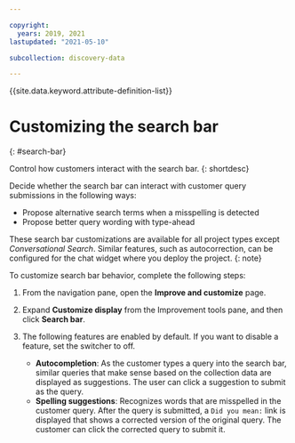 ```yaml
---

copyright:
  years: 2019, 2021
lastupdated: "2021-05-10"

subcollection: discovery-data

---
```


{{site.data.keyword.attribute-definition-list}}

# Customizing the search bar
{: #search-bar}

Control how customers interact with the search bar.
{: shortdesc}

Decide whether the search bar can interact with customer query submissions in the following ways:

- Propose alternative search terms when a misspelling is detected
- Propose better query wording with type-ahead

These search bar customizations are available for all project types except *Conversational Search*. Similar features, such as autocorrection, can be configured for the chat widget where you deploy the project.
{: note}

To customize search bar behavior, complete the following steps:

1.  From the navigation pane, open the **Improve and customize** page.
1.  Expand **Customize display** from the Improvement tools pane, and then click **Search bar**.
1.  The following features are enabled by default. If you want to disable a feature, set the switcher to off.

    - **Autocompletion**: As the customer types a query into the search bar, similar queries that make sense based on the collection data are displayed as suggestions. The user can click a suggestion to submit as the query.
    - **Spelling suggestions**: Recognizes words that are misspelled in the customer query. After the query is submitted, a `Did you mean:` link is displayed that shows a corrected version of the original query. The customer can click the corrected query to submit it.
